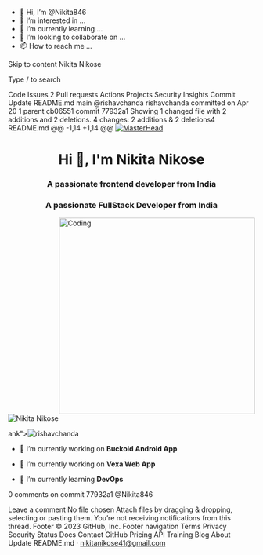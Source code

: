 - 👋 Hi, I’m @Nikita846
- 👀 I’m interested in ...
- 🌱 I’m currently learning ...
- 💞️ I’m looking to collaborate on ...
- 📫 How to reach me ...

<!---
Nikita846/Nikita846 is a ✨ special ✨ repository because its `README.md` (this file) appears on your GitHub profile.
You can click the Preview link to take a look at your changes.
--->
Skip to content
Nikita Nikose


Type / to search

Code
Issues
2
Pull requests
Actions
Projects
Security
Insights
Commit
Update README.md
 main
@rishavchanda
rishavchanda committed on Apr 20 
1 parent cb06551
commit 77932a1
Showing 1 changed file with 2 additions and 2 deletions.
 4 changes: 2 additions & 2 deletions4  
README.md
@@ -1,14 +1,14 @@
[![MasterHead](https://developers.giphy.com/branch/master/static/api-512d36c09662682717108a38bbb5c57d.gif)](https://rishavchanda.io)
<h1 align="center">Hi 👋, I'm Nikita Nikose</h1>
<h3 align="center">A passionate frontend developer from India</h3>
<h3 align="center">A passionate FullStack Developer from India</h3>
<img align="right" alt="Coding" width="400" src="https://cdn.dribbble.com/users/1162077/screenshots/3848914/programmer.gif">


<p align="left"> <img src="https://komarev.com/ghpvc/?username=rishavchanda&label=Profile%20views&color=0e75b6&style=flat" alt="Nikita Nikose" /> </p>

ank"><img src="https://img.shields.io/twitter/follow/rishavchanda?logo=twitter&style=for-the-badge" alt="rishavchanda" /></a> </p>

- 🔭 I’m currently working on **Buckoid Android App**
- 🔭 I’m currently working on **Vexa Web App**

- 🌱 I’m currently learning **DevOps**

0 comments on commit 77932a1
@Nikita846
 
Leave a comment
No file chosen
Attach files by dragging & dropping, selecting or pasting them.
 You’re not receiving notifications from this thread.
Footer
© 2023 GitHub, Inc.
Footer navigation
Terms
Privacy
Security
Status
Docs
Contact GitHub
Pricing
API
Training
Blog
About
Update README.md · nikitanikose41@gmail.com
